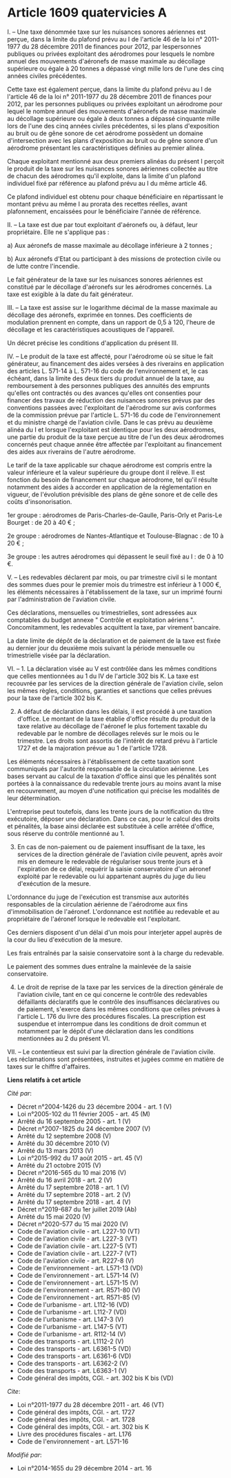 # Article 1609 quatervicies A

I. – Une taxe dénommée taxe sur les nuisances sonores aériennes est perçue, dans la limite du plafond prévu au I de l'article
46 de la loi n° 2011-1977 du 28 décembre 2011 de finances pour 2012, par lespersonnes publiques ou privées exploitant des
aérodromes pour lesquels le nombre annuel des mouvements d'aéronefs de masse maximale au décollage supérieure ou égale à 20
tonnes a dépassé vingt mille lors de l'une des cinq années civiles précédentes. 

Cette taxe est également perçue, dans la limite du plafond prévu au I de l'article 46 de la loi n° 2011-1977 du 28 décembre
2011 de finances pour 2012, par les personnes publiques ou privées exploitant un aérodrome pour lequel le nombre annuel des
mouvements d'aéronefs de masse maximale au décollage supérieure ou égale à deux tonnes a dépassé cinquante mille lors de
l'une des cinq années civiles précédentes, si les plans d'exposition au bruit ou de gêne sonore de cet aérodrome possèdent un
domaine d'intersection avec les plans d'exposition au bruit ou de gêne sonore d'un aérodrome présentant les caractéristiques
définies au premier alinéa. 

Chaque exploitant mentionné aux deux premiers alinéas du présent I perçoit le produit de la taxe sur les nuisances sonores
aériennes collectée au titre de chacun des aérodromes qu'il exploite, dans la limite d'un plafond individuel fixé par
référence au plafond prévu au I du même article 46. 

Ce plafond individuel est obtenu pour chaque bénéficiaire en répartissant le montant prévu au même I au prorata des recettes
réelles, avant plafonnement, encaissées pour le bénéficiaire l'année de référence. 

II. – La taxe est due par tout exploitant d'aéronefs ou, à défaut, leur propriétaire. Elle ne s'applique pas : 

a) Aux aéronefs de masse maximale au décollage inférieure à 2 tonnes ; 

b) Aux aéronefs d'Etat ou participant à des missions de protection civile ou de lutte contre l'incendie. 

Le fait générateur de la taxe sur les nuisances sonores aériennes est constitué par le décollage d'aéronefs sur les
aérodromes concernés. La taxe est exigible à la date du fait générateur. 

III. – La taxe est assise sur le logarithme décimal de la masse maximale au décollage des aéronefs, exprimée en tonnes. Des
coefficients de modulation prennent en compte, dans un rapport de 0,5 à 120, l'heure de décollage et les caractéristiques
acoustiques de l'appareil. 

Un décret précise les conditions d'application du présent III. 

IV. – Le produit de la taxe est affecté, pour l'aérodrome où se situe le fait générateur, au financement des aides versées à
des riverains en application des articles L. 571-14 à L. 571-16 du code de l'environnement et, le cas échéant, dans la limite
des deux tiers du produit annuel de la taxe, au remboursement à des personnes publiques des annuités des emprunts qu'elles
ont contractés ou des avances qu'elles ont consenties pour financer des travaux de réduction des nuisances sonores prévus par
des conventions passées avec l'exploitant de l'aérodrome sur avis conformes de la commission prévue par l'article L. 571-16
du code de l'environnement et du ministre chargé de l'aviation civile. Dans le cas prévu au deuxième alinéa du I et lorsque
l'exploitant est identique pour les deux aérodromes, une partie du produit de la taxe perçue au titre de l'un des deux
aérodromes concernés peut chaque année être affectée par l'exploitant au financement des aides aux riverains de l'autre
aérodrome. 

Le tarif de la taxe applicable sur chaque aérodrome est compris entre la valeur inférieure et la valeur supérieure du groupe
dont il relève. Il est fonction du besoin de financement sur chaque aérodrome, tel qu'il résulte notamment des aides à
accorder en application de la réglementation en vigueur, de l'évolution prévisible des plans de gêne sonore et de celle des
coûts d'insonorisation. 

1er groupe : aérodromes de Paris-Charles-de-Gaulle, Paris-Orly et Paris-Le Bourget : de 20 à 40 € ; 

2e groupe : aérodromes de Nantes-Atlantique et Toulouse-Blagnac : de 10 à 20 € ; 

3e groupe : les autres aérodromes qui dépassent le seuil fixé au I : de 0 à 10 €. 

V. – Les redevables déclarent par mois, ou par trimestre civil si le montant des sommes dues pour le premier mois du
trimestre est inférieur à 1 000 €, les éléments nécessaires à l'établissement de la taxe, sur un imprimé fourni par
l'administration de l'aviation civile. 

Ces déclarations, mensuelles ou trimestrielles, sont adressées aux comptables du budget annexe " Contrôle et exploitation
aériens ". Concomitamment, les redevables acquittent la taxe, par virement bancaire. 

La date limite de dépôt de la déclaration et de paiement de la taxe est fixée au dernier jour du deuxième mois suivant la
période mensuelle ou trimestrielle visée par la déclaration. 

VI. – 1. La déclaration visée au V est contrôlée dans les mêmes conditions que celles mentionnées au 1 du IV de l'article 302
bis K. La taxe est recouvrée par les services de la direction générale de l'aviation civile, selon les mêmes règles,
conditions, garanties et sanctions que celles prévues pour la taxe de l'article 302 bis K. 

2. A défaut de déclaration dans les délais, il est procédé à une taxation d'office. Le montant de la taxe établie d'office
résulte du produit de la taxe relative au décollage de l'aéronef le plus fortement taxable du redevable par le nombre de
décollages relevés sur le mois ou le trimestre. Les droits sont assortis de l'intérêt de retard prévu à l'article 1727 et de
la majoration prévue au 1 de l'article 1728. 

Les éléments nécessaires à l'établissement de cette taxation sont communiqués par l'autorité responsable de la circulation
aérienne. Les bases servant au calcul de la taxation d'office ainsi que les pénalités sont portées à la connaissance du
redevable trente jours au moins avant la mise en recouvrement, au moyen d'une notification qui précise les modalités de leur
détermination. 

L'entreprise peut toutefois, dans les trente jours de la notification du titre exécutoire, déposer une déclaration. Dans ce
cas, pour le calcul des droits et pénalités, la base ainsi déclarée est substituée à celle arrêtée d'office, sous réserve du
contrôle mentionné au 1.

3. En cas de non-paiement ou de paiement insuffisant de la taxe, les services de la direction générale de l'aviation civile
peuvent, après avoir mis en demeure le redevable de régulariser sous trente jours et à l'expiration de ce délai, requérir la
saisie conservatoire d'un aéronef exploité par le redevable ou lui appartenant auprès du juge du lieu d'exécution de la
mesure. 

L'ordonnance du juge de l'exécution est transmise aux autorités responsables de la circulation aérienne de l'aérodrome aux
fins d'immobilisation de l'aéronef. L'ordonnance est notifiée au redevable et au propriétaire de l'aéronef lorsque le
redevable est l'exploitant. 

Ces derniers disposent d'un délai d'un mois pour interjeter appel auprès de la cour du lieu d'exécution de la mesure. 

Les frais entraînés par la saisie conservatoire sont à la charge du redevable. 

Le paiement des sommes dues entraîne la mainlevée de la saisie conservatoire. 

4. Le droit de reprise de la taxe par les services de la direction générale de l'aviation civile, tant en ce qui concerne le
contrôle des redevables défaillants déclaratifs que le contrôle des insuffisances déclaratives ou de paiement, s'exerce dans
les mêmes conditions que celles prévues à l'article L. 176 du livre des procédures fiscales. La prescription est suspendue et
interrompue dans les conditions de droit commun et notamment par le dépôt d'une déclaration dans les conditions mentionnées
au 2 du présent VI. 

VII. – Le contentieux est suivi par la direction générale de l'aviation civile. Les réclamations sont présentées, instruites
et jugées comme en matière de taxes sur le chiffre d'affaires.

**Liens relatifs à cet article**

_Cité par_:

  - Décret n°2004-1426 du 23 décembre 2004 - art. 1 (V)
  - Loi n°2005-102 du 11 février 2005 - art. 45 (M)
  - Arrêté du 16 septembre 2005 - art. 1 (V)
  - Décret n°2007-1825 du 24 décembre 2007 (V)
  - Arrêté du 12 septembre 2008 (V)
  - Arrêté du 30 décembre 2010 (V)
  - Arrêté du 13 mars 2013 (V)
  - Loi n°2015-992 du 17 août 2015 - art. 45 (V)
  - Arrêté du 21 octobre 2015 (V)
  - Décret n°2016-565 du 10 mai 2016 (V)
  - Arrêté du 16 avril 2018 - art. 2 (V)
  - Arrêté du 17 septembre 2018 - art. 1 (V)
  - Arrêté du 17 septembre 2018 - art. 2 (V)
  - Arrêté du 17 septembre 2018 - art. 4 (V)
  - Décret n°2019-687 du 1er juillet 2019 (Ab)
  - Arrêté du 15 mai 2020 (V)
  - Décret n°2020-577 du 15 mai 2020 (V)
  - Code de l'aviation civile - art. L227-10 (VT)
  - Code de l'aviation civile - art. L227-3 (VT)
  - Code de l'aviation civile - art. L227-5 (VT)
  - Code de l'aviation civile - art. L227-7 (VT)
  - Code de l'aviation civile - art. R227-8 (V)
  - Code de l'environnement - art. L571-13 (VD)
  - Code de l'environnement - art. L571-14 (V)
  - Code de l'environnement - art. L571-15 (V)
  - Code de l'environnement - art. R571-80 (V)
  - Code de l'environnement - art. R571-85 (V)
  - Code de l'urbanisme - art. L112-16 (VD)
  - Code de l'urbanisme - art. L112-7 (VD)
  - Code de l'urbanisme - art. L147-3 (V)
  - Code de l'urbanisme - art. L147-5 (VT)
  - Code de l'urbanisme - art. R112-14 (V)
  - Code des transports - art. L1112-2 (V)
  - Code des transports - art. L6361-5 (VD)
  - Code des transports - art. L6361-6 (VD)
  - Code des transports - art. L6362-2 (V)
  - Code des transports - art. L6363-1 (V)
  - Code général des impôts, CGI. - art. 302 bis K bis (VD)

_Cite_:

  - Loi n°2011-1977 du 28 décembre 2011 - art. 46 (VT)
  - Code général des impôts, CGI. - art. 1727
  - Code général des impôts, CGI. - art. 1728
  - Code général des impôts, CGI. - art. 302 bis K
  - Livre des procédures fiscales - art. L176
  - Code de l'environnement - art. L571-16

_Modifié par_:

  - Loi n°2014-1655 du 29 décembre 2014 - art. 16
